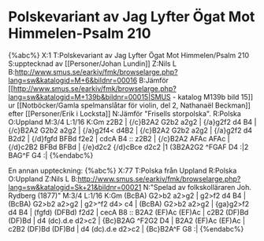 # Polskevariant av Jag Lyfter Ögat Mot Himmelen-Psalm 210

{%abc%}
X:1
T:Polskevariant av Jag Lyfter Ögat Mot Himmelen/Psalm 210
S:upptecknad av [[Personer/Johan Lundin]]
Z:Nils L
B:http://www.smus.se/earkiv/fmk/browselarge.php?lang=sw&katalogid=M+6&bildnr=00016
B:Jämför [[http://www.smus.se/earkiv/fmk/browselarge.php?lang=sw&katalogid=M+139b&bildnr=00015|SMUS - katalog M139b bild 15]] ur [[Notböcker/Gamla spelmanslåtar för violin, del 2, Nathanaël Beckman]] efter [[Personer/Erik i Locksta]]
N:Jämför "Frisells storpolska".
R:Polska
O:Uppland
M:3/4
L:1/16
K:Gm
z2B2 | {/c}B2A2 G2b2 a2g2 | {/a}g2f2 d4 B4   | {/c}B2A2 G2b2 a2g2 | {/a}g2f4< d4B2 |
       {/c}B2A2 G2b2 a2g2 | {/a}g2f2 d4 B2d2 | {/d}fgfd BFBd f2e2 | cdcA      B4   ::
z2B2 | {/c}B2A2 AFAc AFAc | {/d}c2B2 BFBd BFBd | {/e}d2c2 {/d}cBce d2c2 |1 (3B2A2G2  ^FGAF D4 :|2 
BAG^F G4 :|
{%endabc%}

En annan uppteckning:
{%abc%}
X:77
T:Polska från Uppland
R:Polska
O:Uppland
Z:Nils L
B:http://www.smus.se/earkiv/fmk/browselarge.php?lang=sw&katalogid=Sk+21&bildnr=00021
N:"Spelad av folkskolläraren Joh. Rydberg (1877)"
M:3/4
L:1/16
K:Gm
(BcBA) G2>b2 a2>g2 | g2>f2 d4 B4 | (BcBA) G2>b2 a2>g2 | g2>^f2 d4> c4 | 
(BcBA) G2>b2 a2>g2 | {ga}g2>f2 d4 B4 | (fgfd) (DFBd) f2d2 | cecA B8 ::
B2A2 (EF)Ac (EF)Ac | c2B2 (DF)Bd (DF)Bd | d4 (dc).d.e d2>c2 | {Bc}B2AG ^F2G2 D4 | 
B2A2 (EF)Ac (EF)Ac | c2B2 (DF)Bd (DF)Bd | d4 (dc).d.e d2>c2 | {Bc}B2A^F G8 :| 
{%endabc%}
